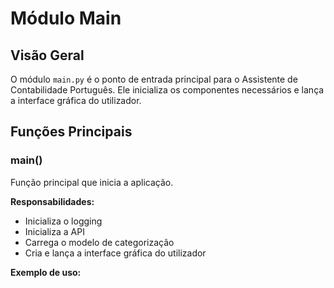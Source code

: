 # Módulo Main

## Visão Geral
O módulo `main.py` é o ponto de entrada principal para o Assistente de Contabilidade Português. Ele inicializa os componentes necessários e lança a interface gráfica do utilizador.

## Funções Principais

### main()
Função principal que inicia a aplicação.

**Responsabilidades:**
- Inicializa o logging
- Inicializa a API
- Carrega o modelo de categorização
- Cria e lança a interface gráfica do utilizador

**Exemplo de uso:**